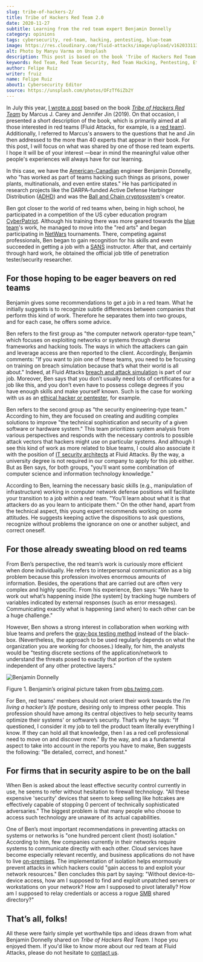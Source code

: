 ```yaml
---
slug: tribe-of-hackers-2/
title: Tribe of Hackers Red Team 2.0
date: 2020-11-27
subtitle: Learning from the red team expert Benjamin Donnelly
category: opinions
tags: cybersecurity, red-team, hacking, pentesting, blue-team
image: https://res.cloudinary.com/fluid-attacks/image/upload/v1620331132/blog/tribe-of-hackers-2/cover_tdklcz.webp
alt: Photo by Manyu Varma on Unsplash
description: This post is based on the book 'Tribe of Hackers Red Team' by Carey and Jin. Here we share content from the interview with Benjamin Donnelly.
keywords: Red Team, Red Team Security, Red Team Hacking, Pentesting, Ethical Hacking, Blue Team, Knowledge, Tribe Of Hackers
author: Felipe Ruiz
writer: fruiz
name: Felipe Ruiz
about1: Cybersecurity Editor
source: https://unsplash.com/photos/OFzTf6iZb2Y
---
```


In July this year,
[I wrote a post](../tribe-of-hackers-1/)
based on the book [*Tribe of Hackers Red Team*](https://www.amazon.com/Tribe-Hackers-Red-Team-Cybersecurity/dp/1119643325)
by Marcus J. Carey and Jennifer Jin (2019).
On that occasion,
I presented a short description of the book,
which is primarily aimed at all those interested in red teams
(Fluid Attacks,
for example,
is a [red team](../../solutions/red-teaming/)).
Additionally,
I referred to Marcus's answers to the questions
that he and Jin then addressed
to the more than 40 experts
that appear in their book.
For this post,
I will focus on what was shared
by one of those red team experts.
I hope it will be of your interest
—bear in mind the meaningful value
other people's experiences will always have for our learning.

In this case, we have the
[American-Canadian](https://en.everybodywiki.com/Benjamin_Donnelly_\(polymath\))
engineer Benjamin Donnelly, who "has worked as part of teams hacking
such things as prisons, power plants, multinationals, and even entire
states." He has participated in research projects like the DARPA-funded
Active Defense Harbinger Distribution
([ADHD](https://www.activecountermeasures.com/free-tools/adhd/)) and was
the [Ball and Chain
cryptosystem](https://www.irongeek.com/i.php?page=videos/derbycon4/t108-ball-and-chain-a-new-paradigm-in-stored-password-security-benjamin-donnelly-and-tim-tomes)'s
creator.

Ben got closer to the world of red teams when, being in high school, he
participated in a competition of the US cyber education program
[CyberPatriot](https://en.wikipedia.org/wiki/CyberPatriot). Although his
training there was more geared towards the [blue
team](../purple-team/)'s work, he managed to move into the "red arts"
and began participating in
[NetWars](https://www.sans.org/cyber-ranges/netwars-tournaments/core/)
tournaments. There, competing against professionals, Ben began to gain
recognition for his skills and even succeeded in getting a job with a
[SANS](https://www.sans.org/) instructor. After that, and certainly
through hard work, he obtained the official job title of penetration
tester/security researcher.

## For those hoping to be eager beavers on red teams

Benjamin gives some recommendations to get a job in a red team. What he
initially suggests is to recognize subtle differences between companies
that perform this kind of work. Therefore he separates them into two
groups, and for each case, he offers some advice.

Ben refers to the first group as "the computer network operator-type
team," which focuses on exploiting networks or systems through diverse
frameworks and hacking tools. The ways in which the attackers can gain
and leverage access are then reported to the client. Accordingly,
Benjamin comments: "If you want to join one of these teams, you need to
be focusing on training on breach simulation because that’s what their
world is all about."
Indeed,
at Fluid Attacks
[breach and attack simulation](../what-is-breach-attack-simulation/)
is part of our job.
Moreover, Ben says that you don’t usually need lots
of certificates for a job like this, and you don’t even have to possess
college degrees if you have enough skills and make yourself known. Such
is the case for working with us as an [ethical hacker or
pentester](../../careers/openings/), for example.

Ben refers to the second group as "the security engineering-type team."
According to him, they are focused on creating and auditing complex
solutions to improve "the technical sophistication and security of a
given software or hardware system." This team prioritizes system
analysis from various perspectives and responds with the necessary
controls to possible attack vectors that hackers might use on particular
systems. And although I see this kind of work as more related to blue
teams, I could also associate it with the position of [IT security
architects](../../careers/openings/) at Fluid Attacks. By the way, a
university degree is not required in our company to apply for this job
either. But as Ben says, for both groups, "you'll want some combination
of computer science and information technology knowledge."

<div>
<cta-banner
buttontxt="Read more"
link="/solutions/red-teaming/"
title="Get started with Fluid Attacks' Red Teaming solution right now"
/>
</div>

According to Ben, learning the necessary basic skills (e.g.,
manipulation of infrastructure) working in computer network defense
positions will facilitate your transition to a job within a red team.
"You’ll learn about what it is that attackers do as you learn to
anticipate them." On the other hand, apart from the technical aspect,
this young expert recommends working on some attitudes. He suggests
keeping active the dispositions to ask questions, recognize without
problems the ignorance on one or another subject, and correct oneself.

## For those already sweating blood on red teams

From Ben’s perspective, the red team’s work is curiously more efficient
when done individually. He refers to interpersonal communication as a
big problem because this profession involves enormous amounts of
information. Besides, the operations that are carried out are often very
complex and highly specific. From his experience, Ben says: "We have to
work out what’s happening inside \[the system\] by tracking huge numbers
of variables indicated by external responses (such as error messages).
Communicating exactly what is happening (and when) to each other can be
a huge challenge."

However, Ben shows a strong interest in collaboration when working with
blue teams and prefers the [gray-box testing
method](https://en.wikipedia.org/wiki/Gray_box_testing) instead of the
black-box. (Nevertheless, the approach to be used regularly depends on
what the organization you are working for chooses.) Ideally, for him,
the analysts would be "testing discrete sections of the
application/network to understand the threats posed to exactly that
portion of the system independent of any other protective layers."

<div class="imgblock">

![Benjamin Donnelly](https://res.cloudinary.com/fluid-attacks/image/upload/v1620331130/blog/tribe-of-hackers-2/benjamin_somzhx.webp)

<div class="title">

Figure 1. Benjamin’s original picture taken from
[pbs.twimg.com](https://web.archive.org/web/20190929024550/https://pbs.twimg.com/profile_images/1092476712741302272/Ss5tKSjh_400x400.jpg).

</div>

</div>

For Ben, red teams' members should not orient their work towards the
*I’m living a hacker’s life* posture, desiring only to impress other
people. This profession should have among its central objectives to help
security teams optimize their systems' or software’s security. That’s
why he says: "If questioned, I consider it my job to tell the product
team literally everything I know. If they can hold all that knowledge,
then I as a red cell professional need to move on and discover more." By
the way, and as a fundamental aspect to take into account in the reports
you have to make, Ben suggests the following: "Be detailed, correct, and
honest."

## For firms that in security aspire to be on the ball

When Ben is asked about the least effective security control currently
in use, he seems to refer without hesitation to firewall technology.
"All these expensive 'security' devices that seem to keep selling like
hotcakes are effectively capable of stopping 0 percent of technically
sophisticated adversaries." The biggest problem is that many people who
choose to access such technology are unaware of its actual capabilities.

One of Ben’s most important recommendations in preventing attacks on
systems or networks is "one hundred percent client (host) isolation."
According to him, few companies currently in their networks require
systems to communicate directly with each other. Cloud services have
become especially relevant recently, and business applications do not
have to live
[on-premises](https://en.wikipedia.org/wiki/On-premises_software). The
implementation of isolation helps enormously prevent attacks in which
hackers could "gain access to and exploit your network resources." Ben
concludes this part by saying: "Without device-to-device access, how am
I supposed to find and exploit unpatched servers or workstations on your
network? How am I supposed to pivot laterally? How am I supposed to
relay credentials or access a rogue
[SMB](https://en.wikipedia.org/wiki/Server_Message_Block) shared
directory?"

## That’s all, folks!

All these were fairly simple yet worthwhile tips and ideas drawn from
what Benjamin Donnelly shared on *Tribe of Hackers Red Team*. I hope you
enjoyed them. If you'd like to know more about our red team at Fluid Attacks,
please do not hesitate to [contact us](../../contact-us/).
